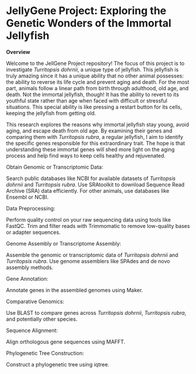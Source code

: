 # JellyGene Project: Exploring the Genetic Wonders of the Immortal Jellyfish
**Overview**

Welcome to the JellGene Project repository! The focus of this project is to investigate _Turritopsis dohrnii_, a unique type of jellyfish. This jellyfish is truly amazing since it has a unique ability that no other animal possesses: the ability to reverse its life cycle and prevent aging and death. For the most part, animals follow a linear path from birth through adulthood, old age, and death. Not the immortal jellyfish, though! It has the ability to revert to its youthful state rather than age when faced with difficult or stressful situations. This special ability is like pressing a restart button for its cells, keeping the jellyfish from getting old. 

This research explores the reasons why immortal jellyfish stay young, avoid aging, and escape death from old age. By examining their genes and comparing them with _Turritopsis rubra_, a regular jellyfish, I aim to identify the specific genes responsible for this extraordinary trait. The hope is that understanding these immortal genes will shed more light on the aging process and help find ways to keep cells healthy and rejuvenated.

Obtain Genomic or Transcriptomic Data:

Search public databases like NCBI for available datasets of _Turritopsis dohrnii_ and _Turritopsis rubra_.
Use SRAtoolkit to download Sequence Read Archive (SRA) data efficiently.
For other animals, use databases like Ensembl or NCBI. 

Data Preprocessing:

Perform quality control on your raw sequencing data using tools like FastQC.
Trim and filter reads with Trimmomatic to remove low-quality bases or adapter sequences.

Genome Assembly or Transcriptome Assembly:

Assemble the genomic or transcriptomic data of _Turritopsis dohrnii_ and _Turritopsis rubra_.
Use genome assemblers like SPAdes and de novo assembly methods.

Gene Annotation:

Annotate genes in the assembled genomes using Maker.

Comparative Genomics:

Use BLAST to compare genes across _Turritopsis dohrnii_, _Turritopsis rubra_, and potentially other species.

Sequence Alignment:

Align orthologous gene sequences using MAFFT.

Phylogenetic Tree Construction:

Construct a phylogenetic tree using iqtree.
